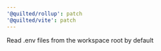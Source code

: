 ```yaml
---
'@quilted/rollup': patch
'@quilted/vite': patch
---
```


Read .env files from the workspace root by default
